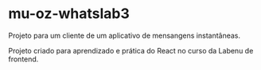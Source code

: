 # mu-oz-whatslab3

Projeto para um cliente de um aplicativo de mensangens instantâneas.

Projeto criado para aprendizado e prática do React no curso da Labenu de frontend.
